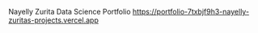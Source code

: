 Nayelly Zurita 
Data Science  Portfolio
https://portfolio-7txbjf9h3-nayelly-zuritas-projects.vercel.app

